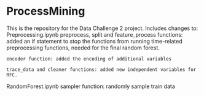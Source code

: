 # ProcessMining
This is the repository for the Data Challenge 2 project.
Includes changes to:
  Preprocessing.ipynb
    preprocess, split and feature_process functions: added an if statement to stop the functions from 
                                              running time-related preprocessing functions, needed for the final random forest.
    
    encoder function: added the encoding of additional variables 
    
    trace_data and cleaner functions: added new independent variables for RFC.                                          
  
  
  RandomForest.ipynb 
    sampler function: randomly sample train data
    
